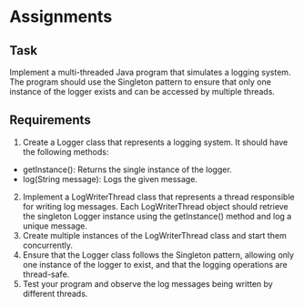 # Assignments

## Task
Implement a multi-threaded Java program that simulates a logging system. The program should use the Singleton pattern to ensure that only one instance of the logger exists and can be accessed by multiple threads.

## Requirements
1. Create a Logger class that represents a logging system. It should have the following methods:
- getInstance(): Returns the single instance of the logger.
- log(String message): Logs the given message.
2. Implement a LogWriterThread class that represents a thread responsible for writing log messages. Each LogWriterThread object should retrieve the singleton Logger instance using the getInstance() method and log a unique message.
3. Create multiple instances of the LogWriterThread class and start them concurrently.
4. Ensure that the Logger class follows the Singleton pattern, allowing only one instance of the logger to exist, and that the logging operations are thread-safe.
5. Test your program and observe the log messages being written by different threads.
